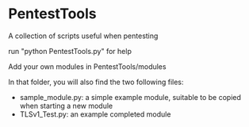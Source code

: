 # PentestTools

A collection of scripts useful when pentesting

run "python PentestTools.py" for help

Add your own modules in PentestTools/modules

In that folder, you will also find the two following files:
- sample_module.py: a simple example module, suitable to be copied when starting a new module
- TLSv1_Test.py: an example completed module